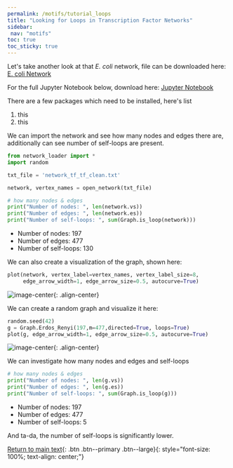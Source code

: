 ```yaml
---
permalink: /motifs/tutorial_loops
title: "Looking for Loops in Transcription Factor Networks"
sidebar:
 nav: "motifs"
toc: true
toc_sticky: true
---
```


Let's take another look at that *E. coli* network, file can be downloaded here:
<a href="https://purpleavatar.github.io/multiscale_biological_modeling/downloads/network_tf_tf_clean.txt" download="network_tf_tf_clean.txt">E. coli Network</a>

For the full Jupyter Notebook below, download here:
<a href="https://purpleavatar.github.io/multiscale_biological_modeling/downloads/Network_Demo.ipynb" download="Network_Demo.ipynb">Jupyter Notebook</a>

There are a few packages which need to be installed, here's list
1. this
2. this

We can import the network and see how many nodes and edges there are, additionally can see number of self-loops are present.

~~~ python
from network_loader import *
import random

txt_file = 'network_tf_tf_clean.txt'

network, vertex_names = open_network(txt_file)

# how many nodes & edges
print("Number of nodes: ", len(network.vs))
print("Number of edges: ", len(network.es))
print("Number of self-loops: ", sum(Graph.is_loop(network)))
~~~

* Number of nodes:  197
* Number of edges:  477
* Number of self-loops:  130

We can also create a visualization of the graph, shown here:

~~~ python
plot(network, vertex_label=vertex_names, vertex_label_size=8,
     edge_arrow_width=1, edge_arrow_size=0.5, autocurve=True)
~~~

![image-center](../assets/images/motifs_finding_ecoli_2.png){: .align-center}

We can create a random graph and visualize it here:

~~~ python
random.seed(42)
g = Graph.Erdos_Renyi(197,m=477,directed=True, loops=True)
plot(g, edge_arrow_width=1, edge_arrow_size=0.5, autocurve=True)
~~~

![image-center](../assets/images/motifs_finding_random.png){: .align-center}

We can investigate how many nodes and edges and self-loops

~~~ python
# how many nodes & edges
print("Number of nodes: ", len(g.vs))
print("Number of edges: ", len(g.es))
print("Number of self-loops: ", sum(Graph.is_loop(g)))
~~~

* Number of nodes:  197
* Number of edges:  477
* Number of self-loops:  5

And ta-da, the number of self-loops is significantly lower.

[Return to main text](finding){: .btn .btn--primary .btn--large}{: style="font-size: 100%; text-align: center;"}
